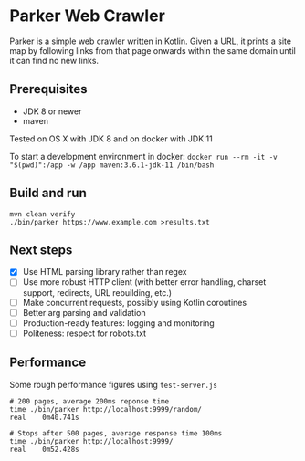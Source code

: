 # Parker Web Crawler

Parker is a simple web crawler written in Kotlin. Given a URL, it prints a site
map by following links from that page onwards within the same domain until it
can find no new links.

## Prerequisites

- JDK 8 or newer
- maven

Tested on OS X with JDK 8 and on docker with JDK 11

To start a development environment in docker: `docker run --rm -it -v "$(pwd)":/app -w /app maven:3.6.1-jdk-11 /bin/bash`

## Build and run

```
mvn clean verify
./bin/parker https://www.example.com >results.txt
```

## Next steps

- [x] Use HTML parsing library rather than regex
- [ ] Use more robust HTTP client (with better error handling, charset support, redirects, URL rebuilding, etc.)
- [ ] Make concurrent requests, possibly using Kotlin coroutines
- [ ] Better arg parsing and validation
- [ ] Production-ready features: logging and monitoring
- [ ] Politeness: respect for robots.txt

## Performance

Some rough performance figures using `test-server.js`

```
# 200 pages, average 200ms reponse time
time ./bin/parker http://localhost:9999/random/
real	0m40.741s

# Stops after 500 pages, average response time 100ms
time ./bin/parker http://localhost:9999/
real	0m52.428s
```
